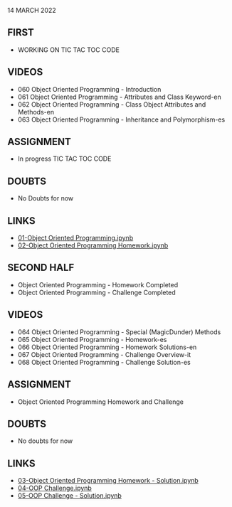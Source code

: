 14 MARCH 2022

## FIRST

 - WORKING ON TIC TAC TOC CODE

## VIDEOS

 - 060 Object Oriented Programming - Introduction
 - 061 Object Oriented Programming - Attributes and Class Keyword-en
 - 062 Object Oriented Programming - Class Object Attributes and Methods-en
 - 063 Object Oriented Programming - Inheritance and Polymorphism-es

## ASSIGNMENT

- In progress TIC TAC TOC CODE

## DOUBTS

- No Doubts for now

## LINKS

- [01-Object Oriented Programming.ipynb](https://github.com/Pierian-Data/Complete-Python-3-Bootcamp/blob/master/05-Object%20Oriented%20Programming/01-Object%20Oriented%20Programming.ipynb)
 - [02-Object Oriented Programming Homework.ipynb](https://github.com/Pierian-Data/Complete-Python-3-Bootcamp/blob/master/05-Object%20Oriented%20Programming/02-Object%20Oriented%20Programming%20Homework.ipynb)

## SECOND HALF

- Object Oriented Programming - Homework Completed
- Object Oriented Programming - Challenge Completed

## VIDEOS

 - 064 Object Oriented Programming - Special (MagicDunder) Methods
 - 065 Object Oriented Programming - Homework-es
 - 066 Object Oriented Programming - Homework Solutions-en
 - 067 Object Oriented Programming - Challenge Overview-it
 - 068 Object Oriented Programming - Challenge Solution-es

## ASSIGNMENT

- Object Oriented Programming Homework and Challenge

## DOUBTS

- No doubts for now

## LINKS
 
 - [03-Object Oriented Programming Homework - Solution.ipynb](https://github.com/Pierian-Data/Complete-Python-3-Bootcamp/blob/master/05-Object%20Oriented%20Programming/03-Object%20Oriented%20Programming%20Homework%20-%20Solution.ipynb)
 - [04-OOP Challenge.ipynb](https://github.com/Pierian-Data/Complete-Python-3-Bootcamp/blob/master/05-Object%20Oriented%20Programming/04-OOP%20Challenge.ipynb)
 - [05-OOP Challenge - Solution.ipynb](https://github.com/Pierian-Data/Complete-Python-3-Bootcamp/blob/master/05-Object%20Oriented%20Programming/05-OOP%20Challenge%20-%20Solution.ipynb)